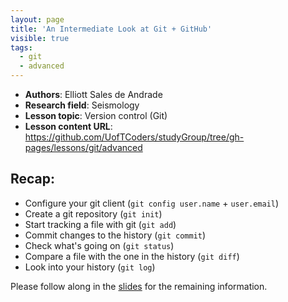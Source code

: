 ```yaml
---
layout: page
title: 'An Intermediate Look at Git + GitHub'
visible: true
tags:
  - git
  - advanced
---
```


 - **Authors**: Elliott Sales de Andrade
 - **Research field**: Seismology
 - **Lesson topic**: Version control (Git)
 - **Lesson content URL**: <https://github.com/UofTCoders/studyGroup/tree/gh-pages/lessons/git/advanced>

## Recap: ##

* Configure your git client (`git config user.name` + `user.email`)
* Create a git repository (`git init`)
* Start tracking a file with git (`git add`)
* Commit changes to the history (`git commit`)
* Check what's going on (`git status`)
* Compare a file with the one in the history (`git diff`)
* Look into your history (`git log`)

Please follow along in the [slides](../slides.pdf) for the remaining information.
